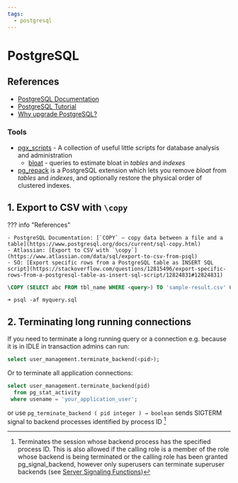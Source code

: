 ```yaml
---
tags:
  - postgresql
---
```


# PostgreSQL

## References

- [PostgreSQL Documentation](https://www.postgresql.org/docs/)
- [PostgreSQL Tutorial](https://www.postgresqltutorial.com/)
- [Why upgrade PostgreSQL?](https://why-upgrade.depesz.com)
  
### Tools 

- [pgx_scripts](https://github.com/pgexperts/pgx_scripts) - A collection of useful little scripts for database analysis and administration
  - [bloat](https://github.com/pgexperts/pgx_scripts/tree/master/bloat) - queries to estimate bloat in *tables* and *indexes*
- [pg_repack](https://github.com/reorg/pg_repack) is a PostgreSQL extension which lets you remove *bloat* from *tables* and *indexes*, and optionally restore the physical order of clustered indexes.

## 1. Export to CSV with `\copy`

??? info "References"

    - PostgreSQL Documentation: [`COPY` — copy data between a file and a table](https://www.postgresql.org/docs/current/sql-copy.html)
    - Atlassian: [Export to CSV with `\copy`](https://www.atlassian.com/data/sql/export-to-csv-from-psql)
    - SO: [Export specific rows from a PostgreSQL table as INSERT SQL script](https://stackoverflow.com/questions/12815496/export-specific-rows-from-a-postgresql-table-as-insert-sql-script/12824831#12824831)
 
```sql title="myquery.sql"
\COPY (SELECT abc FROM tbl_name WHERE <query>) TO 'sample-result.csv' CSV header;
```

```shell
➜ psql -af myquery.sql
```

## 2. Terminating long running connections

If you need to terminate a long running query or a connection e.g. because it is in IDLE in transaction admins can run:

```sql
select user_management.terminate_backend(<pid>);
```

Or to terminate all application connections:

```sql
select user_management.terminate_backend(pid)
  from pg_stat_activity
 where usename = 'your_application_user';
```

or use `pg_terminate_backend ( pid integer ) → boolean` sends SIGTERM signal to backend processes identified by process ID [^1]

[^1]: Terminates the session whose backend process has the specified process ID. This is also allowed if the calling role is a member of the role whose backend is being terminated or the calling role has been granted pg_signal_backend, however only superusers can terminate superuser backends (see [Server Signaling Functions](https://www.postgresql.org/docs/13/functions-admin.html#FUNCTIONS-ADMIN-SIGNAL))